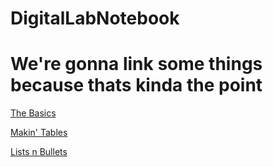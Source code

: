 # DigitalLabNotebook

# We're gonna link some things because thats kinda the point

[The Basics](text_stuff.md)

[Makin' Tables](tables.md)

[Lists n Bullets](lists_and_bullets.md)
